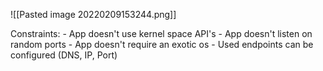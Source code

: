 ![[Pasted image 20220209153244.png]]


Constraints:
	- App doesn't use kernel space API's
	- App doesn't listen on random ports
	- App doesn't require an exotic os
	- Used endpoints can be configured (DNS, IP, Port)